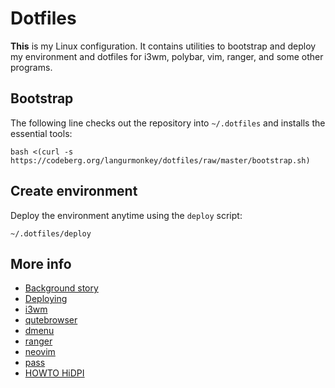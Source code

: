 # Dotfiles

**This** is my Linux configuration. 
It contains utilities to bootstrap and deploy my environment and dotfiles for
i3wm, polybar, vim, ranger, and some other programs.

## Bootstrap

The following line checks out the repository into `~/.dotfiles` and installs the essential tools:

```console
bash <(curl -s https://codeberg.org/langurmonkey/dotfiles/raw/master/bootstrap.sh)
```

## Create environment

Deploy the environment anytime using the `deploy` script:

```console
~/.dotfiles/deploy
```

## More info

- [Background story](docs/bg.md)
- [Deploying](docs/deploy.md)
- [i3wm](docs/i3wm.md)
- [qutebrowser](docs/qutebrowser.md)
- [dmenu](docs/dmenu.md)
- [ranger](docs/ranger.md)
- [neovim](docs/neovim.md)
- [pass](docs/pass.md)
- [HOWTO HiDPI](docs/hidpi.md)
